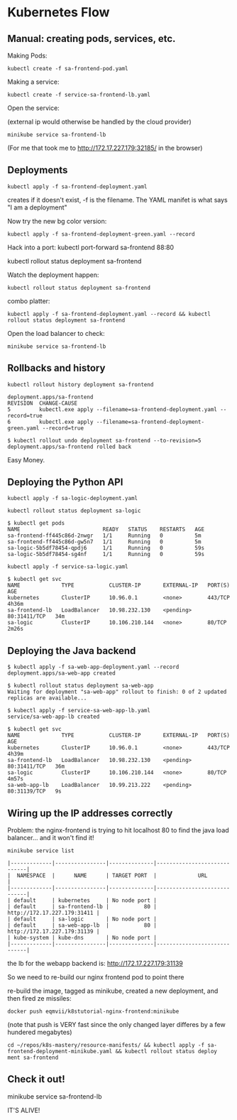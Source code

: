 # Kubernetes Flow

## Manual: creating pods, services, etc.

Making Pods:

```
kubectl create -f sa-frontend-pod.yaml
```

Making a service:

```
kubectl create -f service-sa-frontend-lb.yaml
```

Open the service:

(external ip would otherwise be handled by the cloud provider)

```
minikube service sa-frontend-lb
```

(For me that took me to http://172.17.227.179:32185/ in the browser)

## Deployments

```
kubectl apply -f sa-frontend-deployment.yaml
```

creates if it doesn't exist, -f is the filename. The YAML manifet is what says "I am a deployment"

Now try the new bg color version:

```
kubectl apply -f sa-frontend-deployment-green.yaml --record
```

Hack into a port: kubectl port-forward sa-frontend 88:80


kubectl rollout status deployment sa-frontend

Watch the deployment happen:

```
kubectl rollout status deployment sa-frontend
```

combo platter:

```
kubectl apply -f sa-frontend-deployment.yaml --record && kubectl rollout status deployment sa-frontend
```

Open the load balancer to check:

```
minikube service sa-frontend-lb
```


## Rollbacks and history


```
kubectl rollout history deployment sa-frontend

deployment.apps/sa-frontend
REVISION  CHANGE-CAUSE
5         kubectl.exe apply --filename=sa-frontend-deployment.yaml --record=true
6         kubectl.exe apply --filename=sa-frontend-deployment-green.yaml --record=true
```

```
$ kubectl rollout undo deployment sa-frontend --to-revision=5
deployment.apps/sa-frontend rolled back
```

Easy Money.

## Deploying the Python API


```
kubectl apply -f sa-logic-deployment.yaml

kubectl rollout status deployment sa-logic
```

```
$ kubectl get pods
NAME                          READY   STATUS    RESTARTS   AGE
sa-frontend-ff445c86d-2nwgr   1/1     Running   0          5m
sa-frontend-ff445c86d-gw5n7   1/1     Running   0          5m
sa-logic-5b5df78454-qpdj6     1/1     Running   0          59s
sa-logic-5b5df78454-sg4nf     1/1     Running   0          59s
```


```
kubectl apply -f service-sa-logic.yaml

$ kubectl get svc
NAME             TYPE           CLUSTER-IP       EXTERNAL-IP   PORT(S)        AGE
kubernetes       ClusterIP      10.96.0.1        <none>        443/TCP        4h36m
sa-frontend-lb   LoadBalancer   10.98.232.130    <pending>     80:31411/TCP   34m
sa-logic         ClusterIP      10.106.210.144   <none>        80/TCP         2m26s
```

## Deploying the Java backend

```
$ kubectl apply -f sa-web-app-deployment.yaml --record
deployment.apps/sa-web-app created

$ kubectl rollout status deployment sa-web-app
Waiting for deployment "sa-web-app" rollout to finish: 0 of 2 updated replicas are available...
```

```
$ kubectl apply -f service-sa-web-app-lb.yaml
service/sa-web-app-lb created

$ kubectl get svc
NAME             TYPE           CLUSTER-IP       EXTERNAL-IP   PORT(S)        AGE
kubernetes       ClusterIP      10.96.0.1        <none>        443/TCP        4h39m
sa-frontend-lb   LoadBalancer   10.98.232.130    <pending>     80:31411/TCP   36m
sa-logic         ClusterIP      10.106.210.144   <none>        80/TCP         4m57s
sa-web-app-lb    LoadBalancer   10.99.213.222    <pending>     80:31139/TCP   9s
```

## Wiring up the IP addresses correctly

Problem: the nginx-frontend is trying to hit localhost 80 to find the java load balancer... and it won't find it!

```
minikube service list

|-------------|----------------|--------------|-----------------------------|
|  NAMESPACE  |      NAME      | TARGET PORT  |             URL             |
|-------------|----------------|--------------|-----------------------------|
| default     | kubernetes     | No node port |
| default     | sa-frontend-lb |           80 | http://172.17.227.179:31411 |
| default     | sa-logic       | No node port |
| default     | sa-web-app-lb  |           80 | http://172.17.227.179:31139 |
| kube-system | kube-dns       | No node port |
|-------------|----------------|--------------|-----------------------------|
```

the lb for the webapp backend is: http://172.17.227.179:31139

So we need to re-build our nginx frontend pod to point there

re-build the image, tagged as minikube, created a new deployment, and then fired ze missiles:

```
docker push eqmvii/k8stutorial-nginx-frontend:minikube
```

(note that push is VERY fast since the only changed layer differes by a few hundered megabytes)

```
cd ~/repos/k8s-mastery/resource-manifests/ && kubectl apply -f sa-frontend-deployment-minikube.yaml && kubectl rollout status deploy
ment sa-frontend

```

## Check it out!

minikube service sa-frontend-lb

IT'S ALIVE!
